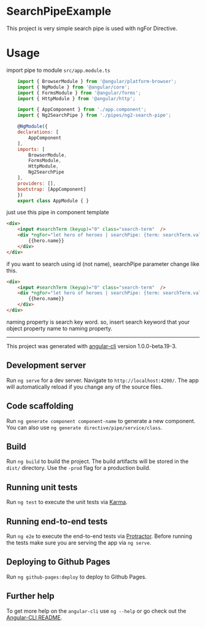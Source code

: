 
# SearchPipeExample

This project is very simple search pipe is used with ngFor Directive.

# Usage
import pipe to module `src/app.module.ts`
```js
    import { BrowserModule } from '@angular/platform-browser';
    import { NgModule } from '@angular/core';
    import { FormsModule } from '@angular/forms';
    import { HttpModule } from '@angular/http';

    import { AppComponent } from './app.component';
    import { Ng2SearchPipe } from './pipes/ng2-search-pipe';

    @NgModule({
    declarations: [
        AppComponent
    ],
    imports: [
        BrowserModule,
        FormsModule,
        HttpModule,
        Ng2SearchPipe
    ],
    providers: [],
    bootstrap: [AppComponent]
    })
    export class AppModule { }
```
just use this pipe in component template

```html
<div>
    <input #searchTerm (keyup)="0" class="search-term"  />
    <div *ngFor="let hero of heroes | searchPipe: {term: searchTerm.value, naming:'name'}">
        {{hero.name}}
    </div>
</div>

```
if you want to search using id (not name), searchPipe parameter change like this.
```html
<div>
    <input #searchTerm (keyup)="0" class="search-term"  />
    <div *ngFor="let hero of heroes | searchPipe: {term: searchTerm.value, naming:'id'}">
        {{hero.name}}
    </div>
</div>
```
naming property is search key word. so, insert search keyword that your object property name to naming property. 

---
 
This project was generated with [angular-cli](https://github.com/angular/angular-cli) version 1.0.0-beta.19-3.

## Development server
Run `ng serve` for a dev server. Navigate to `http://localhost:4200/`. The app will automatically reload if you change any of the source files.

## Code scaffolding

Run `ng generate component component-name` to generate a new component. You can also use `ng generate directive/pipe/service/class`.

## Build

Run `ng build` to build the project. The build artifacts will be stored in the `dist/` directory. Use the `-prod` flag for a production build.

## Running unit tests

Run `ng test` to execute the unit tests via [Karma](https://karma-runner.github.io).

## Running end-to-end tests

Run `ng e2e` to execute the end-to-end tests via [Protractor](http://www.protractortest.org/).
Before running the tests make sure you are serving the app via `ng serve`.

## Deploying to Github Pages

Run `ng github-pages:deploy` to deploy to Github Pages.

## Further help

To get more help on the `angular-cli` use `ng --help` or go check out the [Angular-CLI README](https://github.com/angular/angular-cli/blob/master/README.md).
